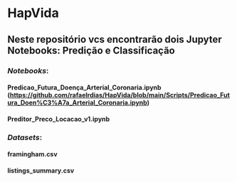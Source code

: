 # HapVida

## Neste repositório vcs encontrarão dois Jupyter Notebooks: Predição e Classificação

### *Notebooks*:
#### Predicao_Futura_Doença_Arterial_Coronaria.ipynb (https://github.com/rafaelrdias/HapVida/blob/main/Scripts/Predicao_Futura_Doen%C3%A7a_Arterial_Coronaria.ipynb)
#### Preditor_Preco_Locacao_v1.ipynb

### *Datasets*:

#### framingham.csv
#### listings_summary.csv
